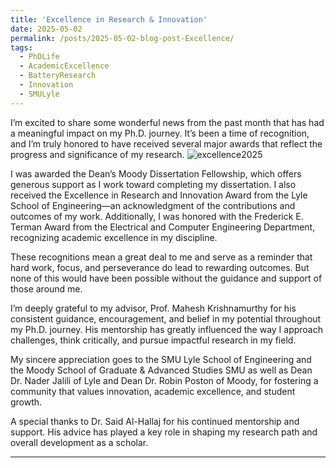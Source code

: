 ```yaml
---
title: 'Excellence in Research & Innovation'
date: 2025-05-02
permalink: /posts/2025-05-02-blog-post-Excellence/
tags:
  - PhDLife
  - AcademicExcellence
  - BatteryResearch
  - Innovation
  - SMULyle
---
```


I’m excited to share some wonderful news from the past month that has had a meaningful impact on my Ph.D. journey. It’s been a time of recognition, and I’m truly honored to have received several major awards that reflect the progress and significance of my research. ![excellence2025](https://github.com/user-attachments/assets/67729def-e0e9-49cc-9679-a9354fdf3f96)


I was awarded the Dean’s Moody Dissertation Fellowship, which offers generous support as I work toward completing my dissertation. I also received the Excellence in Research and Innovation Award from the Lyle School of Engineering—an acknowledgment of the contributions and outcomes of my work. Additionally, I was honored with the Frederick E. Terman Award from the Electrical and Computer Engineering Department, recognizing academic excellence in my discipline.

These recognitions mean a great deal to me and serve as a reminder that hard work, focus, and perseverance do lead to rewarding outcomes. But none of this would have been possible without the guidance and support of those around me.

I’m deeply grateful to my advisor, Prof. Mahesh Krishnamurthy for his consistent guidance, encouragement, and belief in my potential throughout my Ph.D. journey. His mentorship has greatly influenced the way I approach challenges, think critically, and pursue impactful research in my field.

My sincere appreciation goes to the SMU Lyle School of Engineering and the Moody School of Graduate & Advanced Studies SMU as well as Dean Dr. Nader Jalili of Lyle and Dean Dr. Robin Poston of Moody, for fostering a community that values innovation, academic excellence, and student growth.

A special thanks to Dr. Said Al-Hallaj for his continued mentorship and support. His advice has played a key role in shaping my research path and overall development as a scholar.

------
